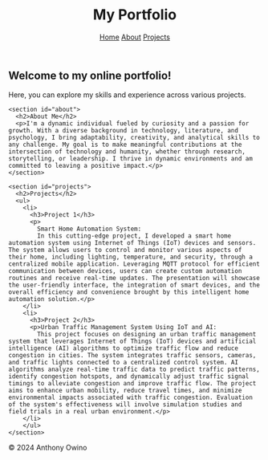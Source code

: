 <html lang="en">
<head>
  <meta charset="UTF-8">
  <meta name="viewport" content="width=device-width, initial-scale=1.0">
  <title>My Portfolio</title>
  <style>
    /**/
  </style>
</head>
<body>
  <header>
    <h1>My Portfolio</h1>
    <nav>
      <a href="#home">Home</a>
      <a href="#about">About</a>
      <a href="#projects">Projects</a>
    </nav>
  </header>

  <main>
    <section id="home">
      <h2>Welcome to my online portfolio!</h2>
      <p>Here, you can explore my skills and experience across various projects.</p>
    </section>

    <section id="about">
      <h2>About Me</h2>
      <p>I'm a dynamic individual fueled by curiosity and a passion for growth. With a diverse background in technology, literature, and psychology, I bring adaptability, creativity, and analytical skills to any challenge. My goal is to make meaningful contributions at the intersection of technology and humanity, whether through research, storytelling, or leadership. I thrive in dynamic environments and am committed to leaving a positive impact.</p>
    </section>

    <section id="projects">
      <h2>Projects</h2>
      <ul>
        <li>
          <h3>Project 1</h3>
          <p>
            Smart Home Automation System:
            In this cutting-edge project, I developed a smart home automation system using Internet of Things (IoT) devices and sensors. The system allows users to control and monitor various aspects of their home, including lighting, temperature, and security, through a centralized mobile application. Leveraging MQTT protocol for efficient communication between devices, users can create custom automation routines and receive real-time updates. The presentation will showcase the user-friendly interface, the integration of smart devices, and the overall efficiency and convenience brought by this intelligent home automation solution.</p>
        </li>
        <li>
          <h3>Project 2</h3>
          <p>Urban Traffic Management System Using IoT and AI:
            This project focuses on designing an urban traffic management system that leverages Internet of Things (IoT) devices and artificial intelligence (AI) algorithms to optimize traffic flow and reduce congestion in cities. The system integrates traffic sensors, cameras, and traffic lights connected to a centralized control system. AI algorithms analyze real-time traffic data to predict traffic patterns, identify congestion hotspots, and dynamically adjust traffic signal timings to alleviate congestion and improve traffic flow. The project aims to enhance urban mobility, reduce travel times, and minimize environmental impacts associated with traffic congestion. Evaluation of the system's effectiveness will involve simulation studies and field trials in a real urban environment.</p>
        </li>
        </ul>
    </section>
  </main>

  <footer>
    <p>&copy; 2024 Anthony Owino</p>
    </footer>

</body>
</html>
